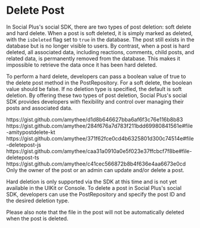 # Delete Post

In Social Plus's social SDK, there are two types of post deletion: soft delete and hard delete. When a post is soft deleted, it is simply marked as deleted, with the `isDeleted` flag set to `true` in the database. The post still exists in the database but is no longer visible to users. By contrast, when a post is hard deleted, all associated data, including reactions, comments, child posts, and related data, is permanently removed from the database. This makes it impossible to retrieve the data once it has been hard deleted.

To perform a hard delete, developers can pass a boolean value of true to the delete post method in the PostRepository. For a soft delete, the boolean value should be false.  If no deletion type is specified, the default is soft deletion. By offering these two types of post deletion, Social Plus's social SDK provides developers with flexibility and control over managing their posts and associated data.

<Tabs>
  <Tab title="iOS">
    <CodeGroup>
      <CodeBlock>
        https://gist.github.com/amythee/d1d8b646627bba6af6f3c76e116b8b83
      </CodeBlock>
    </CodeGroup>
  </Tab>
  <Tab title="Android">
    <CodeGroup>
      <CodeBlock>
        https://gist.github.com/amythee/284f676a7d783f211bdd69980841561e#file-amitypostdelete-kt
      </CodeBlock>
    </CodeGroup>
  </Tab>
  <Tab title="JavaScript">
    <CodeGroup>
      <CodeBlock>
        https://gist.github.com/amythee/371f62fce0cd4b6325801d300c74514e#file-deletepost-js
      </CodeBlock>
    </CodeGroup>
  </Tab>
  <Tab title="TypeScript">
    <CodeGroup>
      <CodeBlock>
        https://gist.github.com/amythee/caa31a0910a0e5f023e37ffcbcf7f8be#file-deletepost-ts
      </CodeBlock>
    </CodeGroup>
  </Tab>
  <Tab title="Flutter">
    <CodeGroup>
      <CodeBlock>
        https://gist.github.com/amythee/c41cec566872b8b4f636e4aa6673e0cd
      </CodeBlock>
    </CodeGroup>
  </Tab>
</Tabs>

<Note>
Only the owner of the post or an admin can update and/or delete a post.

Hard deletion is only supported via the SDK at this time and is not yet available in the UIKit or Console. To delete a post in Social Plus's social SDK, developers can use the PostRepository and specify the post ID and the desired deletion type.

Please also note that the file in the post will not be automatically deleted when the post is deleted.
</Note>